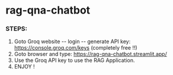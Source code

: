 # rag-qna-chatbot

### STEPS:
1. Goto Groq website -- login -- generate API key: https://console.groq.com/keys (completely free !!)
2. Goto browser and type: https://rag-qna-chatbot.streamlit.app/
3. Use the Groq API key to use the RAG Application.
4. ENJOY !
   
